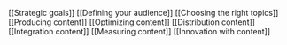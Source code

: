 [[Strategic goals]]
[[Defining your audience]]
[[Choosing the right topics]]
[[Producing content]]
[[Optimizing content]]
[[Distribution content]]
[[Integration content]]
[[Measuring content]]
[[Innovation with content]]
